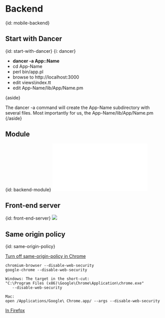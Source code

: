 # Backend
{id: mobile-backend}

## Start with Dancer
{id: start-with-dancer}
{i: dancer}

* **dancer -a App::Name**
* cd App-Name
* perl bin/app.pl
* browse to http://localhost:3000
* edit views\index.tt
* edit App-Name/lib/App/Name.pm


{aside}

The dancer -a command will create the App-Name subdirectory with several files.
Most importantly for us, the App-Name/lib/App/Name.pm
{/aside}


## Module
{id: backend-module}
![](examples/backend/MEB.pm)


## Front-end server
{id: front-end-server}
![](examples/mob/app.psgi)


## Same origin policy
{id: same-origin-policy}

[Turn off same-origin-policy in Chrome](http://stackoverflow.com/questions/3102819/chrome-disable-same-origin-policy)


```
chromium-browser --disable-web-security
google-chrome --disable-web-security

Windows: The target in the short-cut:
"C:\Program Files (x86)\Google\Chrome\Application\chrome.exe"
   --disable-web-security

Mac:
open /Applications/Google\ Chrome.app/ --args --disable-web-security
```

[In Firefox](https://addons.mozilla.org/en-us/firefox/addon/forcecors/)

